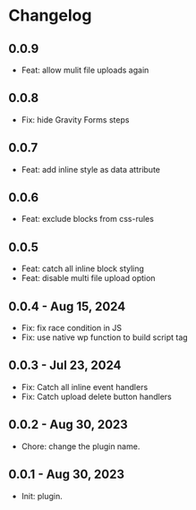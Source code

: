 # Changelog

## 0.0.9

- Feat: allow mulit file uploads again

## 0.0.8

- Fix: hide Gravity Forms steps

## 0.0.7

- Feat: add inline style as data attribute

## 0.0.6

- Feat: exclude blocks from css-rules

## 0.0.5

- Feat: catch all inline block styling
- Feat: disable multi file upload option

## 0.0.4 - Aug 15, 2024

- Fix: fix race condition in JS
- Fix: use native wp function to build script tag

## 0.0.3 - Jul 23, 2024

- Fix: Catch all inline event handlers
- Fix: Catch upload delete button handlers

## 0.0.2 - Aug 30, 2023

- Chore: change the plugin name.

## 0.0.1 - Aug 30, 2023

- Init: plugin.
  